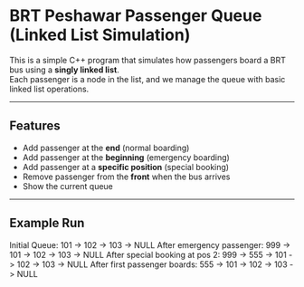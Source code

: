 # BRT Peshawar Passenger Queue (Linked List Simulation)

This is a simple C++ program that simulates how passengers board a BRT bus using a **singly linked list**.  
Each passenger is a node in the list, and we manage the queue with basic linked list operations.

---

## Features
- Add passenger at the **end** (normal boarding)  
- Add passenger at the **beginning** (emergency boarding)  
- Add passenger at a **specific position** (special booking)  
- Remove passenger from the **front** when the bus arrives  
- Show the current queue  

---

## Example Run
Initial Queue: 101 -> 102 -> 103 -> NULL
After emergency passenger: 999 -> 101 -> 102 -> 103 -> NULL
After special booking at pos 2: 999 -> 555 -> 101 -> 102 -> 103 -> NULL
After first passenger boards: 555 -> 101 -> 102 -> 103 -> NULL